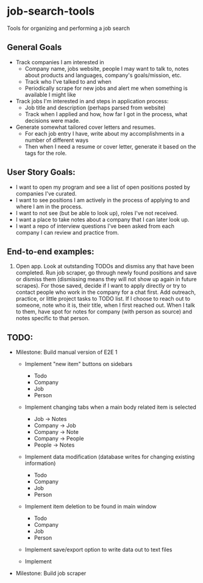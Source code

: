 # job-search-tools
Tools for organizing and performing a job search

## General Goals
- Track companies I am interested in
  - Company name, jobs website, people I may want to talk to, notes about products and languages, company's goals/mission, etc. 
  - Track who I've talked to and when 
  - Periodically scrape for new jobs and alert me when something is available I might like
- Track jobs I'm interested in and steps in application process:
  - Job title and description (perhaps parsed from website)
  - Track when I applied and how, how far I got in the process, what decisions were made.
- Generate somewhat tailored cover letters and resumes. 
  - For each job entry I have, write about my accomplishments in a number of different ways
  - Then when I need a resume or cover letter, generate it based on the tags for the role.
    
## User Story Goals:
- I want to open my program and see a list of open positions posted by companies I've curated.
- I want to see positions I am actively in the process of applying to and where I am in the process.
- I want to not see (but be able to look up), roles I've not received.
- I want a place to take notes about a company that I can later look up.
- I want a repo of interview questions I've been asked from each company I can review and practice from.

## End-to-end examples:
1. Open app. Look at outstanding TODOs and dismiss any that have been completed. Run job scraper, go through newly found positions and save or dismiss them (dismissing means they will not show up again in future scrapes). For those saved, decide if I want to apply directly or try to contact people who work in the company for a chat first. Add outreach, practice, or little project tasks to TODO list. If I choose to reach out to someone, note who it is, their title, when I first reached out. When I talk to them, have spot for notes for company (with person as source) and notes specific to that person. 

## TODO:
- Milestone: Build manual version of E2E 1
  - Implement "new item" buttons on sidebars
    - Todo
    - Company
    - Job
    - Person  
  - Implement changing tabs when a main body related item is selected
    - Job -> Notes
    - Company -> Job
    - Company -> Note
    - Company -> People
    - People -> Notes
  - Implement data modification (database writes for changing existing information)
    - Todo
    - Company
    - Job
    - Person
  - Implement item deletion to be found in main window
    - Todo
    - Company
    - Job
    - Person
    
  - Implement save/export option to write data out to text files
  - Implement 
- Milestone: Build job scraper